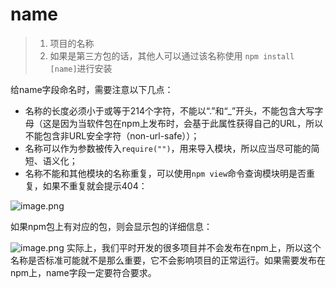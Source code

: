 # name

> 1. 项目的名称
> 2. 如果是第三方包的话，其他人可以通过该名称使用 `npm install [name]`进行安装

给name字段命名时，需要注意以下几点：

- 名称的长度必须小于或等于214个字符，不能以“.”和“_”开头，不能包含大写字母（这是因为当软件包在npm上发布时，会基于此属性获得自己的URL，所以不能包含非URL安全字符（non-url-safe））；
- 名称可以作为参数被传入`require("")`，用来导入模块，所以应当尽可能的简短、语义化；
- 名称不能和其他模块的名称重复，可以使用`npm view`命令查询模块明是否重复，如果不重复就会提示404：

![image.png](https://p3-juejin.byteimg.com/tos-cn-i-k3u1fbpfcp/a19278d60f5a4edbaab907273a7e3a90~tplv-k3u1fbpfcp-watermark.awebp)

如果npm包上有对应的包，则会显示包的详细信息：

![image.png](https://p3-juejin.byteimg.com/tos-cn-i-k3u1fbpfcp/143f24d9f95c4c1e97b90fabe4171536~tplv-k3u1fbpfcp-watermark.awebp) 实际上，我们平时开发的很多项目并不会发布在npm上，所以这个名称是否标准可能就不是那么重要，它不会影响项目的正常运行。如果需要发布在npm上，name字段一定要符合要求。
